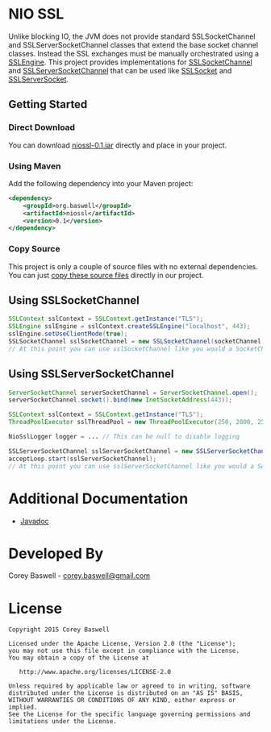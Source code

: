 # NIO SSL
Unlike blocking IO, the JVM does not provide standard SSLSocketChannel and SSLServerSocketChannel classes that extend the base socket channel classes. Instead the SSL exchanges must be manually orchestrated using a <a href="http://docs.oracle.com/javase/7/docs/api/javax/net/ssl/SSLEngine.html">SSLEngine</a>. 
This project provides implementations for <a href="http://baswerc.github.io/niossl/javadoc/org/baswell/niossl/SSLSocketChannel.html">SSLSocketChannel</a> and <a href="http://baswerc.github.io/niossl/javadoc/org/baswell/niossl/SSLServerSocketChannel.html">SSLServerSocketChannel</a> that can be used like
<a href="http://docs.oracle.com/javase/7/docs/api/javax/net/ssl/SSLSocket.html">SSLSocket</a> and <a href="http://docs.oracle.com/javase/7/docs/api/javax/net/ssl/SSLServerSocket.html">SSLServerSocket</a>.

## Getting Started

### Direct Download
You can download <a href="https://github.com/baswerc/niossl/releases/download/v0.1/niossl-0.1.jar">niossl-0.1.jar</a> directly and place in your project.

### Using Maven
Add the following dependency into your Maven project:

````xml
<dependency>
    <groupId>org.baswell</groupId>
    <artifactId>niossl</artifactId>
    <version>0.1</version>
</dependency>
````

### Copy Source
This project is only a couple of source files with no external dependencies. You can just <a href="https://github.com/baswerc/niossl/archive/v0.1.zip">copy these source files</a> directly in our project.

## Using SSLSocketChannel

```Java
SSLContext sslContext = SSLContext.getInstance("TLS");
SSLEngine sslEngine = sslContext.createSSLEngine("localhost", 443);
sslEngine.setUseClientMode(true); 
SSLSocketChannel sslSocketChannel = new SSLSocketChannel(socketChannel, sslEngine, sslThreadPool, getLogger());
// At this point you can use sslSocketChannel like you would a SocketChannel
```

## Using SSLServerSocketChannel

```Java
ServerSocketChannel serverSocketChannel = ServerSocketChannel.open();
serverSocketChannel.socket().bind(new InetSocketAddress(443));

SSLContext sslContext = SSLContext.getInstance("TLS");
ThreadPoolExecutor sslThreadPool = new ThreadPoolExecutor(250, 2000, 25, TimeUnit.SECONDS, new LinkedBlockingQueue<Runnable>());

NioSslLogger logger = ... // This can be null to disable logging

SSLServerSocketChannel sslServerSocketChannel = new SSLServerSocketChannel(serverSocketChannel, serverContext, sslThreadPool, logger);
acceptLoop.start(sslServerSocketChannel);
// At this point you can use sslServerSocketChannel like you would a ServerSocketChannel
```

# Additional Documentation

* <a href="http://baswerc.github.io/niossl/javadoc/">Javadoc</a>

# Developed By

Corey Baswell - <a href="mailto:corey.baswell@gmail.com">corey.baswell@gmail.com</a>

# License
````
Copyright 2015 Corey Baswell

Licensed under the Apache License, Version 2.0 (the "License");
you may not use this file except in compliance with the License.
You may obtain a copy of the License at

   http://www.apache.org/licenses/LICENSE-2.0

Unless required by applicable law or agreed to in writing, software
distributed under the License is distributed on an "AS IS" BASIS,
WITHOUT WARRANTIES OR CONDITIONS OF ANY KIND, either express or implied.
See the License for the specific language governing permissions and
limitations under the License.
````